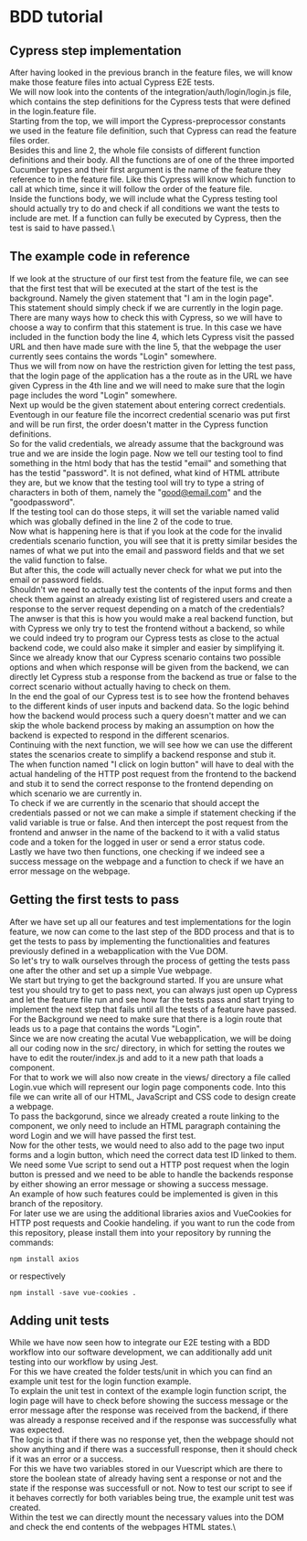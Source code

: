 # BDD tutorial

## Cypress step implementation
After having looked in the previous branch in the feature files, we will know make those feature files into actual Cypress E2E tests.\
We will now look into the contents of the integration/auth/login/login.js file, which contains the step definitions for the Cypress tests that were defined in the login.feature file.\
Starting from the top, we will import the Cypress-preprocessor constants we used in the feature file definition, such that Cypress can read the feature files order.\
Besides this and line 2, the whole file consists of different function definitions and their body. All the functions are of one of the three imported Cucumber types and their first argument is the name of the feature they reference to in the feature file. Like this Cypress will know which function to call at which time, since it will follow the order of the feature file.\
Inside the functions body, we will include what the Cypress testing tool should actually try to do and check if all conditions we want the tests to include are met. If a function can fully be executed by Cypress, then the test is said to have passed.\

## The example code in reference
If we look at the structure of our first test from the feature file, we can see that the first test that will be executed at the start of the test is the background. Namely the given statement that "I am in the login page".\
This statement should simply check if we are currently in the login page. There are many ways how to check this with Cypress, so we will have to choose a way to confirm that this statement is true. In this case we have included in the function body the line 4, which lets Cypress visit the passed URL and then have made sure with the line 5, that the webpage the user currently sees contains the words "Login" somewhere.\
Thus we will from now on have the restriction given for letting the test pass, that the login page of the application has a the route as in the URL we have given Cypress in the 4th line and we will need to make sure that the login page includes the word "Login" somewhere.\
Next up would be the given statement about entering correct credentials. Eventough in our feature file the incorrect credential scenario was put first and will be run first, the order doesn't matter in the Cypress function definitions.\
So for the valid credentials, we already assume that the background was true and we are inside the login page. Now we tell our testing tool to find something in the html body that has the testid "email" and something that has the testid "password". It is not defined, what kind of HTML attribute they are, but we know that the testing tool will try to type a string of characters in both of them, namely the "good@email.com" and the "goodpassword".\
If the testing tool can do those steps, it will set the variable named valid which was globally defined in the line 2 of the code to true.\
Now what is happening here is that if you look at the code for the invalid credentials scenario function, you will see that it is pretty similar besides the names of what we put into the email and password fields and that we set the valid function to false.\
But after this, the code will actually never check for what we put into the email or password fields.\
Shouldn't we need to actually test the contents of the input forms and then check them against an already existing list of registered users and create a response to the server request depending on a match of the credentials?\
The anwser is that this is how you would make a real backend function, but with Cypress we only try to test the frontend without a backend, so while we could indeed try to program our Cypress tests as close to the actual backend code, we could also make it simpler and easier by simplifying it.\
Since we already know that our Cypress scenario contains two possible options and when which response will be given from the backend, we can directly let Cypress stub a response from the backend as true or false to the correct scenario without actually having to check on them.\
In the end the goal of our Cypress test is to see how the frontend behaves to the different kinds of user inputs and backend data. So the logic behind how the backend would process such a query doesn't matter and we can skip the whole backend process by making an assumption on how the backend is expected to respond in the different scenarios.\
Continuing with the next function, we will see how we can use the different states the scenarios create to simplify a backend response and stub it.\
The when function named "I click on login button" will have to deal with the actual handeling of the HTTP post request from the frontend to the backend and stub it to send the correct response to the frontend depending on which scenario we are currently in.\
To check if we are currently in the scenario that should accept the credentials passed or not we can make a simple if statement checking if the valid variable is true or false. And then intercept the post request from the frontend and anwser in the name of the backend to it with a valid status code and a token for the logged in user or send a error status code.\
Lastly we have two then functions, one checking if we indeed see a success message on the webpage and a function to check if we have an error message on the webpage.

## Getting the first tests to pass
After we have set up all our features and test implementations for the login feature, we now can come to the last step of the BDD process and that is to get the tests to pass by implementing the functionalities and features previously defined in a webapplication with the Vue DOM.\
So let's try to walk ourselves through the process of getting the tests pass one after the other and set up a simple Vue webpage.\
We start but trying to get the background started. If you are unsure what test you should try to get to pass next, you can always just open up Cypress and let the feature file run and see how far the tests pass and start trying to implement the next step that fails until all the tests of a feature have passed.\
For the Background we need to make sure that there is a login route that leads us to a page that contains the words "Login".\
Since we are now creating the acutal Vue webapplication, we will be doing all our coding now in the src/ directory, in which for setting the routes we have to edit the router/index.js and add to it a new path that loads a component.\
For that to work we will also now create in the views/ directory a file called Login.vue which will represent our login page components code. Into this file we can write all of our HTML, JavaScript and CSS code to design create a webpage.\
To pass the backgorund, since we already created a route linking to the component, we only need to include an HTML paragraph containing the word Login and we will have passed the first test.\
Now for the other tests, we would need to also add to the page two input forms and a login button, which need the correct data test ID linked to them. We need some Vue script to send out a HTTP post request when the login button is pressed and we need to be able to handle the backends response by either showing an error message or showing a success message.\
An example of how such features could be implemented is given in this branch of the repository.\
For later use we are using the additional libraries axios and VueCookies for HTTP post requests and Cookie handeling. if you want to run the code from this repository, please install them into your repository by running the commands:
```
npm install axios 
```
or respectively
```
npm install -save vue-cookies .
```
## Adding unit tests
While we have now seen how to integrate our E2E testing with a BDD workflow into our software development, we can additionally add unit testing into our workflow by using Jest.\
For this we have created the folder tests/unit in which you can find an example unit test for the login function example.\
To explain the unit test in context of the example login function script, the login page will have to check before showing the success message or the error message after the response was received from the backend, if there was already a response received and if the response was successfully what was expected.\
The logic is that if there was no response yet, then the webpage should not show anything and if there was a successfull response, then it should check if it was an error or a success.\
For this we have two variables stored in our Vuescript which are there to store the boolean state of already having sent a response or not and the state if the response was successfull or not. Now to test our script to see if it behaves correctly for both variables being true, the example unit test was created.\
Within the test we can directly mount the necessary values into the DOM and check the end contents of the webpages HTML states.\
